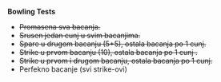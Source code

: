 **Bowling Tests**

 - ~~Promasena sva bacanja.~~
 - ~~Srusen jedan cunj u svim bacanjima.~~
 - ~~Spare u drugom bacanju (5+5), ostala bacanja po 1 cunj.~~
 - ~~Strike u prvom bacanju (10), ostala bacanja po 1 cunj .~~
 - ~~Strike u prvom i drugom bacanju, ostala bacanja po 1 cunj.~~
 - Perfekno bacanje (svi strike-ovi)


